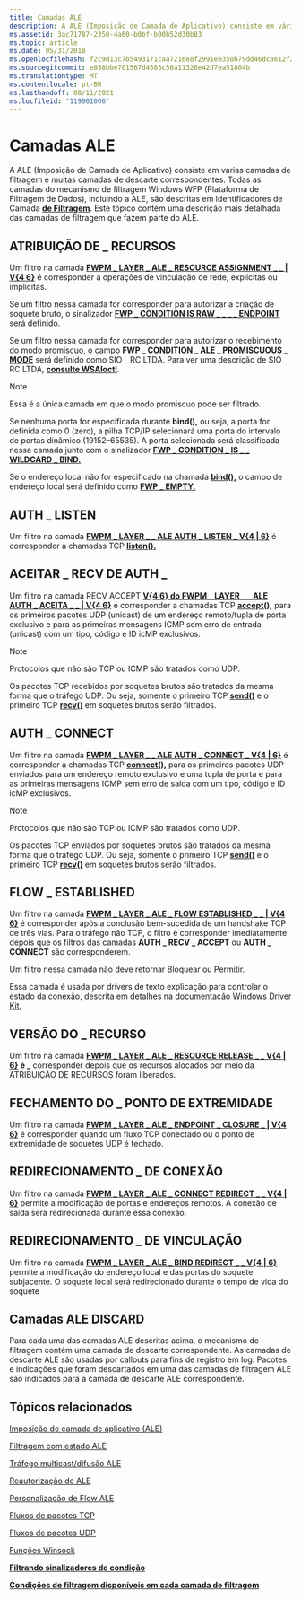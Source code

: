 ```yaml
---
title: Camadas ALE
description: A ALE (Imposição de Camada de Aplicativo) consiste em várias camadas de filtragem e muitas camadas de descarte correspondentes.
ms.assetid: 3ac71787-2350-4a60-b0bf-b00b52d30b83
ms.topic: article
ms.date: 05/31/2018
ms.openlocfilehash: f2c9d13c7b5493171caa7216e8f2991e0350b79dd46dca612f241c9446cafa39
ms.sourcegitcommit: e858bbe701567d4583c50a11326e42d7ea51804b
ms.translationtype: MT
ms.contentlocale: pt-BR
ms.lasthandoff: 08/11/2021
ms.locfileid: "119901006"
---
```

# <a name="ale-layers"></a>Camadas ALE

A ALE (Imposição de Camada de Aplicativo) consiste em várias camadas de filtragem e muitas camadas de descarte correspondentes. Todas as camadas do mecanismo de filtragem Windows WFP (Plataforma de Filtragem de Dados), incluindo a ALE, são descritas em Identificadores de Camada [**de Filtragem**](management-filtering-layer-identifiers-.md). Este tópico contém uma descrição mais detalhada das camadas de filtragem que fazem parte do ALE.

## <a name="resource_assignment"></a>ATRIBUIÇÃO DE \_ RECURSOS

Um filtro na camada [**FWPM \_ LAYER \_ ALE \_ RESOURCE ASSIGNMENT \_ \_ \| V{4 6}**](management-filtering-layer-identifiers-.md) é corresponder a operações de vinculação de rede, explícitas ou implícitas.

Se um filtro nessa camada for corresponder para autorizar a criação de soquete bruto, o sinalizador [**FWP \_ CONDITION IS RAW \_ \_ \_ \_ ENDPOINT**](filtering-condition-flags-.md) será definido.

Se um filtro nessa camada for corresponder para autorizar o recebimento do modo promiscuo, o campo [**FWP \_ CONDITION \_ ALE \_ PROMISCUOUS \_ MODE**](filtering-condition-identifiers-.md) será definido como SIO \_ RC LTDA. Para ver uma descrição de SIO \_ RC LTDA, [**consulte WSAIoctl**](/windows/desktop/api/winsock2/nf-winsock2-wsaioctl).

> [!Note]  
> Essa é a única camada em que o modo promiscuo pode ser filtrado.

 

Se nenhuma porta for especificada durante **bind(),** ou seja, a porta for definida como 0 (zero), a pilha TCP/IP selecionará uma porta do intervalo de portas dinâmico (19152–65535). A porta selecionada será classificada nessa camada junto com o sinalizador [**FWP \_ CONDITION \_ IS \_ \_ WILDCARD \_ BIND.**](filtering-condition-flags-.md)

Se o endereço local não for especificado na chamada [**bind(),**](/windows/desktop/api/winsock/nf-winsock-bind) o campo de endereço local será definido como [**FWP \_ EMPTY.**](/windows/desktop/api/Fwptypes/ne-fwptypes-fwp_data_type)

## <a name="auth_listen"></a>AUTH \_ LISTEN

Um filtro na camada [**FWPM \_ LAYER \_ \_ ALE AUTH \_ LISTEN \_ V{4 \| 6}**](management-filtering-layer-identifiers-.md) é corresponder a chamadas TCP [**listen().**](/windows/desktop/api/winsock2/nf-winsock2-listen)

## <a name="auth_recv_accept"></a>ACEITAR \_ RECV DE AUTH \_

Um filtro na camada RECV ACCEPT [**V{4 6} do FWPM \_ LAYER \_ \_ ALE AUTH \_ ACEITA \_ \_ \| V{4 6}**](management-filtering-layer-identifiers-.md) é corresponder a chamadas TCP [**accept(),**](/windows/desktop/api/winsock2/nf-winsock2-accept) para os primeiros pacotes UDP (unicast) de um endereço remoto/tupla de porta exclusivo e para as primeiras mensagens ICMP sem erro de entrada (unicast) com um tipo, código e ID icMP exclusivos.

> [!Note]  
> Protocolos que não são TCP ou ICMP são tratados como UDP.

 

Os pacotes TCP recebidos por soquetes brutos são tratados da mesma forma que o tráfego UDP. Ou seja, somente o primeiro TCP [**send()**](/windows/desktop/api/winsock2/nf-winsock2-send) e o primeiro TCP [**recv()**](/windows/desktop/api/winsock/nf-winsock-recv) em soquetes brutos serão filtrados.

## <a name="auth_connect"></a>AUTH \_ CONNECT

Um filtro na camada [**FWPM \_ LAYER \_ \_ ALE AUTH \_ CONNECT \_ V{4 \| 6}**](management-filtering-layer-identifiers-.md) é corresponder a chamadas TCP [**connect(),**](/windows/desktop/api/winsock2/nf-winsock2-connect) para os primeiros pacotes UDP enviados para um endereço remoto exclusivo e uma tupla de porta e para as primeiras mensagens ICMP sem erro de saída com um tipo, código e ID icMP exclusivos.

> [!Note]  
> Protocolos que não são TCP ou ICMP são tratados como UDP.

 

Os pacotes TCP enviados por soquetes brutos são tratados da mesma forma que o tráfego UDP. Ou seja, somente o primeiro TCP [**send()**](/windows/desktop/api/winsock2/nf-winsock2-send) e o primeiro TCP [**recv()**](/windows/desktop/api/winsock/nf-winsock-recv) em soquetes brutos serão filtrados.

## <a name="flow_established"></a>FLOW \_ ESTABLISHED

Um filtro na camada [**FWPM \_ LAYER \_ ALE \_ FLOW ESTABLISHED \_ \_ \| V{4 6}**](management-filtering-layer-identifiers-.md) é corresponder após a conclusão bem-sucedida de um handshake TCP de três vias. Para o tráfego não TCP, o filtro é corresponder imediatamente depois que os filtros das camadas **AUTH \_ RECV \_ ACCEPT** ou **AUTH \_ CONNECT** são corresponderem.

Um filtro nessa camada não deve retornar Bloquear ou Permitir.

Essa camada é usada por drivers de texto explicação para controlar o estado da conexão, descrita em detalhes na [documentação Windows Driver Kit.](/windows-hardware/drivers/network/windows-filtering-platform-callout-drivers2)

## <a name="resource_release"></a>VERSÃO DO \_ RECURSO

Um filtro na camada [**FWPM \_ LAYER \_ ALE \_ RESOURCE RELEASE \_ \_ V{4 \| 6}**](management-filtering-layer-identifiers-.md) **é \_** corresponder depois que os recursos alocados por meio da ATRIBUIÇÃO DE RECURSOS foram liberados.

## <a name="endpoint_closure"></a>FECHAMENTO DO \_ PONTO DE EXTREMIDADE

Um filtro na camada [**FWPM \_ LAYER \_ ALE \_ ENDPOINT \_ CLOSURE \_ \| V{4 6}**](management-filtering-layer-identifiers-.md) é corresponder quando um fluxo TCP conectado ou o ponto de extremidade de soquetes UDP é fechado.

## <a name="connect_redirect"></a>REDIRECIONAMENTO \_ DE CONEXÃO

Um filtro na camada [**FWPM \_ LAYER \_ ALE \_ CONNECT REDIRECT \_ \_ V{4 \| 6}**](management-filtering-layer-identifiers-.md) permite a modificação de portas e endereços remotos. A conexão de saída será redirecionada durante essa conexão.

## <a name="bind_redirect"></a>REDIRECIONAMENTO \_ DE VINCULAÇÃO

Um filtro na camada [**FWPM \_ LAYER \_ ALE \_ BIND REDIRECT \_ \_ V{4 \| 6}**](management-filtering-layer-identifiers-.md) permite a modificação do endereço local e das portas do soquete subjacente. O soquete local será redirecionado durante o tempo de vida do soquete

## <a name="ale-discard-layers"></a>Camadas ALE DISCARD

Para cada uma das camadas ALE descritas acima, o mecanismo de filtragem contém uma camada de descarte correspondente. As camadas de descarte ALE são usadas por callouts para fins de registro em log. Pacotes e indicações que foram descartados em uma das camadas de filtragem ALE são indicados para a camada de descarte ALE correspondente.

## <a name="related-topics"></a>Tópicos relacionados

<dl> <dt>

[Imposição de camada de aplicativo (ALE)](application-layer-enforcement--ale-.md)
</dt> <dt>

[Filtragem com estado ALE](ale-stateful-filtering.md)
</dt> <dt>

[Tráfego multicast/difusão ALE](ale-multicast-broadcast-traffic.md)
</dt> <dt>

[Reautorização de ALE](ale-re-authorization.md)
</dt> <dt>

[Personalização de Flow ALE](ale-flow-customization.md)
</dt> <dt>

[Fluxos de pacotes TCP](tcp-packet-flows.md)
</dt> <dt>

[Fluxos de pacotes UDP](udp-packet-flows.md)
</dt> <dt>

[Funções Winsock](/windows/desktop/WinSock/winsock-functions)
</dt> <dt>

[**Filtrando sinalizadores de condição**](filtering-condition-flags-.md)
</dt> <dt>

[**Condições de filtragem disponíveis em cada camada de filtragem**](filtering-conditions-available-at-each-filtering-layer.md)
</dt> </dl>

 

 